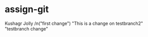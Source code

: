# assign-git
Kushagr Jolly
/n("first change")
"This is a change on testbranch2"
"testbranch change"
